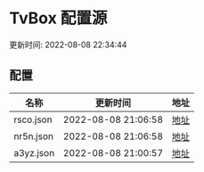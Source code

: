 
# TvBox 配置源

更新时间: 2022-08-08 22:34:44


## 配置

|   名称  | 更新时间  |地址  |
|  ----  | ----  |----  |
|  rsco.json | 2022-08-08 21:06:58 |[地址](https://box.okeybox.top/tv/rsco.json) |
|  nr5n.json | 2022-08-08 21:06:58 |[地址](https://box.okeybox.top/tv/nr5n.json) |
|  a3yz.json | 2022-08-08 21:00:57 |[地址](https://box.okeybox.top/tv/a3yz.json) |
  
    